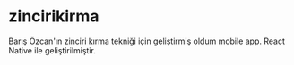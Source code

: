 # zincirikirma
Barış Özcan'ın zinciri kırma tekniği için geliştirmiş oldum mobile app. React Native ile geliştirilmiştir.

